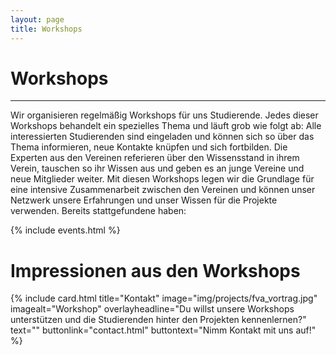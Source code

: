 ```yaml
---
layout: page
title: Workshops
---
```


# Workshops

***

Wir organisieren regelmäßig Workshops für uns Studierende. Jedes dieser Workshops behandelt ein spezielles Thema und läuft grob wie folgt ab:
Alle interessierten Studierenden sind eingeladen und können sich so über das Thema informieren, neue  Kontakte knüpfen und sich fortbilden.
Die Experten aus den Vereinen referieren über den Wissensstand in ihrem Verein, tauschen so ihr Wissen aus und geben es an junge Vereine und neue Mitglieder weiter.
Mit diesen Workshops legen wir die Grundlage für eine intensive Zusammenarbeit zwischen den Vereinen und können unser Netzwerk unsere Erfahrungen und unser Wissen für die Projekte verwenden.
Bereits stattgefundene haben:

{% include events.html %}

# Impressionen aus den Workshops

{% include card.html title="Kontakt" image="img/projects/fva_vortrag.jpg"
imagealt="Workshop" overlayheadline="Du willst unsere Workshops unterstützen und die Studierenden hinter den Projekten kennenlernen?" text="" buttonlink="contact.html"
buttontext="Nimm Kontakt mit uns auf!" %}
